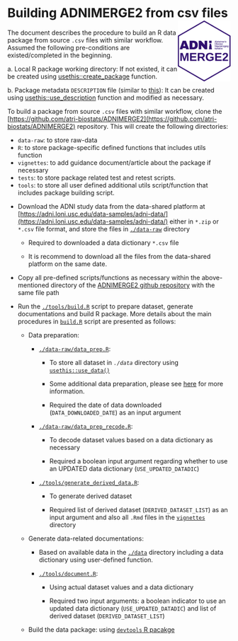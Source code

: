 # Building ADNIMERGE2 from csv files <a href="https://adni.loni.usc.edu/"><img src="../man/figures/logo.png" align="right" height="138" /></a>

The document describes the procedure to build an R data package from source `.csv` files with similar workflow. Assumed the following pre-conditions are existed/completed in the beginning.

 a. Local R package working directory: If not existed, it can be created using [usethis::create_package](https://usethis.r-lib.org/reference/create_package.html) function.
 
 b. Package metadata `DESCRIPTION` file (similar to [this](https://github.com/atri-biostats/ADNIMERGE2/blob/main/DESCRIPTION)): It can be created using [usethis::use_description](https://usethis.r-lib.org/reference/use_description.html) function and modified as necessary. 

To build a package from source `.csv` files with similar workflow, clone the [https://github.com/atri-biostats/ADNIMERGE2](https://github.com/atri-biostats/ADNIMERGE2) repository. This will create the following directories:

   + `data-raw`: to store raw-data
   + `R`: to store package-specific defined functions that includes utils function
   + `vignettes`: to add guidance document/article about the package if necessary
   + `tests`: to store package related test and retest scripts.
   + `tools`: to store all user defined additional utils script/function that includes package building script.

* Download the ADNI study data from the data-shared platform at [https://adni.loni.usc.edu/data-samples/adni-data/](https://adni.loni.usc.edu/data-samples/adni-data/) either in `*.zip` or `*.csv` file format, and store the files in [`./data-raw`](https://github.com/atri-biostats/ADNIMERGE2/tree/main/data-raw) directory
   
   + Required to downloaded a data dictionary `*.csv` file
   
   + It is recommend to download all the files from the data-shared platform on the same date.

* Copy all pre-defined scripts/functions as necessary within the above-mentioned directory of the [ADNIMERGE2 github repository](https://github.com/atri-biostats/ADNIMERGE2) with the same file path

* Run the [`./tools/build.R`](https://github.com/atri-biostats/ADNIMERGE2/tree/main//tools/build.R) script to prepare dataset, generate documentations and build R package. More details about the main procedures in [`build.R`](https://github.com/atri-biostats/ADNIMERGE2/tree/main//tools/build.R) script are presented as follows: 

  + Data preparation: 
    
    - [`./data-raw/data_prep.R`](https://github.com/atri-biostats/ADNIMERGE2/tree/main/data-raw/data_prep.R): 
         
         + To store all dataset in *`./data`* directory using [`usethis::use_data()`](https://usethis.r-lib.org/reference/use_data.html)
         
         + Some additional data preparation, please see  [here](https://github.com/atri-biostats/ADNIMERGE2/tree/main/data-raw/data_prep.R) for more information. 
         
         + Required the date of data downloaded (`DATA_DOWNLOADED_DATE`) as an input argument
         
    - [`./data-raw/data_prep_recode.R`](https://github.com/atri-biostats/ADNIMERGE2/tree/main/data-raw/data_prep_recode.R): 
         
         + To decode dataset values based on a data dictionary as necessary
         
         + Required a boolean input argument regarding whether to use an UPDATED data dictionary (`USE_UPDATED_DATADIC`)
         
    - [`./tools/generate_derived_data.R`](https://github.com/atri-biostats/ADNIMERGE2/tree/main/tools/generate_derived_data.R):  
         + To generate derived dataset
         
         + Required list of derived dataset (`DERIVED_DATASET_LIST`) as an input argument and also all `.Rmd` files in the [`vignettes`](https://github.com/atri-biostats/ADNIMERGE2/tree/main/vignettes) directory
      
  + Generate data-related documentations:
    
    - Based on available data in the [`./data`](https://github.com/atri-biostats/ADNIMERGE2/tree/main/data) directory including a data dictionary using user-defined function.
    
    - [`./tools/document.R`](https://github.com/atri-biostats/ADNIMERGE2/tree/main/tools/document.R):
        
        + Using actual dataset values and a data dictionary 
        
        + Required two input arguments: a boolean indicator to use an updated data dictionary (`USE_UPDATED_DATADIC`) and list of derived dataset (`DERIVED_DATASET_LIST`)
          
  + Build the data package: using [`devtools` R pacakge](https://devtools.r-lib.org/)